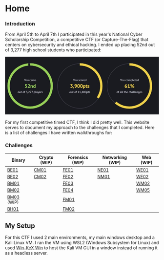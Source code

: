 # Home

### Introduction

From April 5th to April 7th I participated in this year's National Cyber Scholarship Competition, a competitive CTF (or Capture-The-Flag) that centers on cybersecurity and ethical hacking. I ended up placing 52nd out of 3,277 high school students who participated:

![Competition Results](assets/images/results.jpg)

For my first competitive timed CTF, I think I did pretty well. This website serves to document my approach to the challenges that I completed. Here is a list of challenges I have written walkthroughs for:

### Challenges

| Binary                    | Crypto (WIP)        | Forensics (WIP)        | Networking (WIP)        | Web (WIP)        |
| ------------------------- | ------------------- | ---------------------- | ----------------------- | ---------------- |
| [BE01](binary/be01)       | [CM01](crypto/cm01) | [FE01](forensics/fe01) | [NE01](networking/ne01) | [WE01](web/we01) |
| [BE02](binary/be02)       | [CM02](crypto/cm02) | [FE02](forensics/fe02) | [NM01](networking/nm01) | [WE02](web/we02) |
| [BM01](binary/bh01)       |                     | [FE03](forensics/fe03) |                         | [WM02](web/wm02) |
| [BM02](binary/bm02)       |                     | [FE04](forensics/fe04) |                         | [WM05](web/wm05) |
| [BM03](binary/bm03) (WIP) |                     | [FM01](forensics/fm01) |                         |                  |
| [BH01](binary/bh01)       |                     | [FM02](forensics/fm02) |                         |                  |

## My Setup

For this CTF I used 2 main environments, my main windows desktop and a Kali Linux VM. I ran the VM using WSL2 (Windows Subsystem for Linux) and used [Win-KeX Win](https://www.kali.org/docs/wsl/win-kex-win/) to host the Kali VM GUI in a window instead of running it as a headless server.